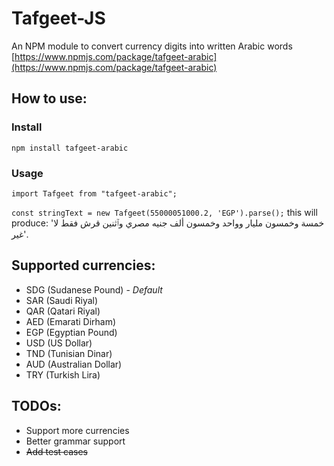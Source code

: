 # Tafgeet-JS
An NPM module to convert currency digits into written Arabic words
[https://www.npmjs.com/package/tafgeet-arabic](https://www.npmjs.com/package/tafgeet-arabic)

## How to use:
### Install
`npm install tafgeet-arabic`
### Usage
`import Tafgeet from "tafgeet-arabic";`

`const stringText = new Tafgeet(55000051000.2, 'EGP').parse();` this will produce: 'خمسة وخمسون مليار وواحد وخمسون ألف جنيه مصري وٱثنين قرش فقط لا غير'.

## Supported currencies: 
- SDG (Sudanese Pound) - *Default*
- SAR (Saudi Riyal)
- QAR (Qatari Riyal)
- AED (Emarati Dirham)
- EGP (Egyptian Pound)
- USD (US Dollar)
- TND (Tunisian Dinar)
- AUD (Australian Dollar)
- TRY (Turkish Lira)

## TODOs: 
- Support more currencies
- Better grammar support
- ~~Add test cases~~
